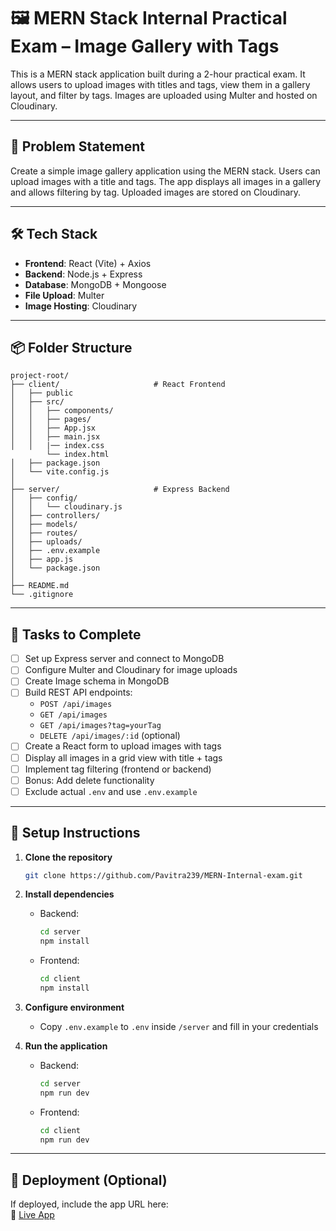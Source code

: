 # 🖼️ MERN Stack Internal Practical Exam – Image Gallery with Tags

This is a MERN stack application built during a 2-hour practical exam. It allows users to upload images with titles and tags, view them in a gallery layout, and filter by tags. Images are uploaded using Multer and hosted on Cloudinary.

---

## 🧩 Problem Statement

Create a simple image gallery application using the MERN stack. Users can upload images with a title and tags. The app displays all images in a gallery and allows filtering by tag. Uploaded images are stored on Cloudinary.

---

## 🛠️ Tech Stack

- **Frontend**: React (Vite) + Axios
- **Backend**: Node.js + Express
- **Database**: MongoDB + Mongoose
- **File Upload**: Multer
- **Image Hosting**: Cloudinary

---

## 📦 Folder Structure

```
project-root/
├── client/                     # React Frontend
│   ├── public
│   ├── src/
│   │   ├── components/
│   │   ├── pages/
│   │   ├── App.jsx
│   │   ├── main.jsx
│   │   |── index.css
        └── index.html
│   ├── package.json
│   └── vite.config.js
│
├── server/                     # Express Backend
│   ├── config/
│   │   └── cloudinary.js
│   ├── controllers/
│   ├── models/
│   ├── routes/
│   ├── uploads/
│   ├── .env.example
│   ├── app.js
│   └── package.json
│
├── README.md
└── .gitignore
```

---

## 📝 Tasks to Complete

- [ ] Set up Express server and connect to MongoDB
- [ ] Configure Multer and Cloudinary for image uploads
- [ ] Create Image schema in MongoDB
- [ ] Build REST API endpoints:
  - `POST /api/images`
  - `GET /api/images`
  - `GET /api/images?tag=yourTag`
  - `DELETE /api/images/:id` (optional)
- [ ] Create a React form to upload images with tags
- [ ] Display all images in a grid view with title + tags
- [ ] Implement tag filtering (frontend or backend)
- [ ] Bonus: Add delete functionality
- [ ] Exclude actual `.env` and use `.env.example`

---

## 🔧 Setup Instructions

1. **Clone the repository**

   ```bash
   git clone https://github.com/Pavitra239/MERN-Internal-exam.git
   ```

2. **Install dependencies**

   - Backend:
     ```bash
     cd server
     npm install
     ```
   - Frontend:
     ```bash
     cd client
     npm install
     ```

3. **Configure environment**

   - Copy `.env.example` to `.env` inside `/server` and fill in your credentials

4. **Run the application**
   - Backend:
     ```bash
     cd server
     npm run dev
     ```
   - Frontend:
     ```bash
     cd client
     npm run dev
     ```

---

## 📎 Deployment (Optional)

If deployed, include the app URL here:  
🔗 [Live App](https://your-deployment-link.com)
